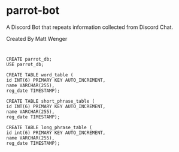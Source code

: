 # parrot-bot
A Discord Bot that repeats information collected from Discord Chat.

Created By Matt Wenger

#

	CREATE parrot_db;
	USE parrot_db;

	CREATE TABLE word_table (
  	id INT(6) PRIMARY KEY AUTO_INCREMENT,
  	name VARCHAR(255),
  	reg_date TIMESTAMP);

	CREATE TABLE short_phrase_table (
  	id INT(6) PRIMARY KEY AUTO_INCREMENT,
  	name VARCHAR(255),
  	reg_date TIMESTAMP);
  
	CREATE TABLE long_phrase_table (
  	id int(6) PRIMARY KEY AUTO_INCREMENT,
  	name VARCHAR(255),
  	reg_date TIMESTAMP);
